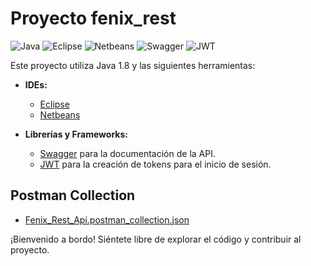 # Proyecto fenix_rest

![Java](https://img.shields.io/badge/Java-1.8-blue)
![Eclipse](https://img.shields.io/badge/Eclipse-IDE-blueviolet)
![Netbeans](https://img.shields.io/badge/Netbeans-IDE-orange)
![Swagger](https://img.shields.io/badge/Swagger-API%20Documentation-brightgreen)
![JWT](https://img.shields.io/badge/JWT-Token%20Authentication-yellow)

Este proyecto utiliza Java 1.8 y las siguientes herramientas:

- **IDEs:**
  - [Eclipse](https://www.eclipse.org/)
  - [Netbeans](https://netbeans.apache.org/)

- **Librerías y Frameworks:**
  - [Swagger](https://swagger.io/) para la documentación de la API.
  - [JWT](https://jwt.io/) para la creación de tokens para el inicio de sesión.

## Postman Collection
- [Fenix_Rest_Api.postman_collection.json](./Fenix_Rest_Api.postman_collection.json)

¡Bienvenido a bordo! Siéntete libre de explorar el código y contribuir al proyecto.

